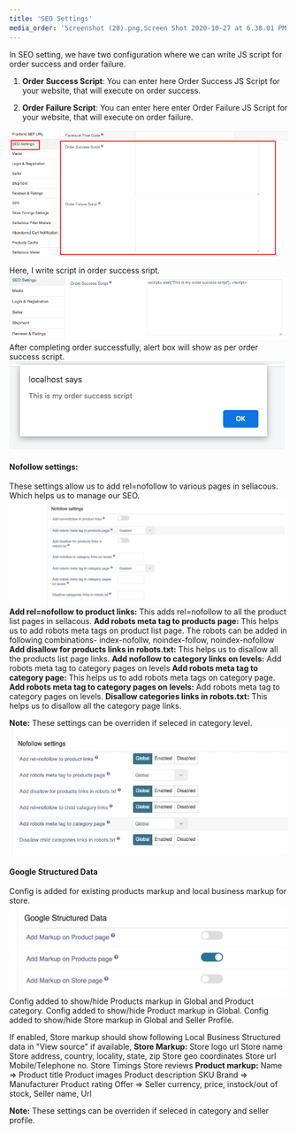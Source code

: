 ```yaml
---
title: 'SEO Settings'
media_order: 'Screenshot (20).png,Screen Shot 2020-10-27 at 6.38.01 PM.png,Screen Shot 2020-10-27 at 6.40.18 PM.png,Screenshot 2021-02-13 at 3.19.32 PM.png,Screenshot 2021-02-13 at 3.40.16 PM.png,Screenshot 2021-02-18 at 2.23.28 PM.png'
---
```


In SEO setting, we have two configuration where we can write JS script for order success and order failure.
1. **Order Success Script**: You can enter here Order Success JS Script for your website, that will execute on order success.

2. **Order Failure Script**: You can enter here enter Order Failure JS Script for your website, that will execute on order failure.

![](Screenshot%20%2820%29.png)

Here, I write script in order success sript. 
![](Screen%20Shot%202020-10-27%20at%206.40.18%20PM.png)
After completing order successfully, alert box will show as per order success script.
![](Screen%20Shot%202020-10-27%20at%206.38.01%20PM.png)

#### Nofollow settings:
These settings allow us to add rel=nofollow to various pages in sellacous. Which helps us to manage our SEO.
![](Screenshot%202021-02-13%20at%203.19.32%20PM.png)
**Add rel=nofollow to product links:** This adds rel=nofollow to all the product list pages in sellacous.
**Add robots meta tag to products page:** This helps us to add robots meta tags on product list page. The robots can be added in following combinations-
index-nofollw, noindex-follow, noindex-nofollow
**Add disallow for products links in robots.txt:** This helps us to disallow all the products list page links.
**Add nofollow to category links on levels:** Add robots meta tag to category pages on levels
**Add robots meta tag to category page:** This helps us to add robots meta tags on category page.
**Add robots meta tag to category pages on levels:** Add robots meta tag to category pages on levels.
**Disallow categories links in robots.txt:** This helps us to disallow all the category page links.

**Note:** These settings can be overriden if seleced in category level.
![](Screenshot%202021-02-13%20at%203.40.16%20PM.png)

#### Google Structured Data
Config is added for existing products markup and local business markup for store.
![](Screenshot%202021-02-18%20at%202.23.28%20PM.png)
Config added to show/hide Products markup in Global and Product category.
Config added to show/hide Product markup in Global.
Config added to show/hide Store markup in Global and Seller Profile.

If enabled, Store markup should show following Local Business Structured data in "View source" if available,
**Store Markup:**
Store logo url
Store name
Store address, country, locality, state, zip
Store geo coordinates
Store url
Mobile/Telephone no.
Store Timings
Store reviews
**Product markup:**
Name => Product title
Product images
Product description
SKU
Brand => Manufacturer
Product rating
Offer => Seller currency, price, instock/out of stock, Seller name, Url

**Note:** These settings can be overriden if seleced in category and seller profile.
